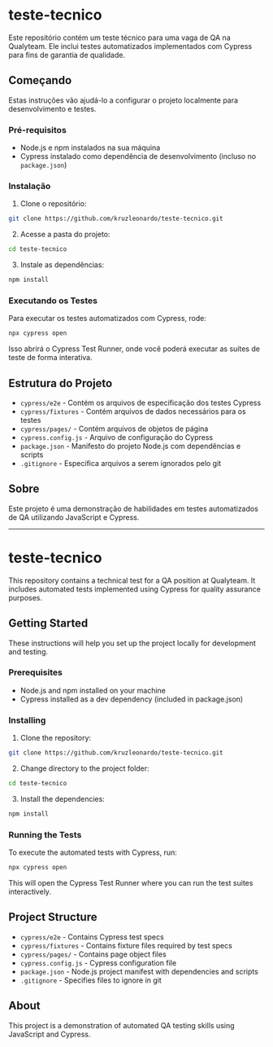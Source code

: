 # teste-tecnico

Este repositório contém um teste técnico para uma vaga de QA na Qualyteam. Ele inclui testes automatizados implementados com Cypress para fins de garantia de qualidade.

## Começando

Estas instruções vão ajudá-lo a configurar o projeto localmente para desenvolvimento e testes.

### Pré-requisitos

* Node.js e npm instalados na sua máquina
* Cypress instalado como dependência de desenvolvimento (incluso no `package.json`)

### Instalação

1. Clone o repositório:

```bash
git clone https://github.com/kruzleonardo/teste-tecnico.git
```

2. Acesse a pasta do projeto:

```bash
cd teste-tecnico
```

3. Instale as dependências:

```bash
npm install
```

### Executando os Testes

Para executar os testes automatizados com Cypress, rode:

```bash
npx cypress open
```

Isso abrirá o Cypress Test Runner, onde você poderá executar as suítes de teste de forma interativa.

## Estrutura do Projeto

* `cypress/e2e` - Contém os arquivos de especificação dos testes Cypress
* `cypress/fixtures` - Contém arquivos de dados necessários para os testes
* `cypress/pages/` - Contém arquivos de objetos de página
* `cypress.config.js` - Arquivo de configuração do Cypress
* `package.json` - Manifesto do projeto Node.js com dependências e scripts
* `.gitignore` - Especifica arquivos a serem ignorados pelo git

## Sobre

Este projeto é uma demonstração de habilidades em testes automatizados de QA utilizando JavaScript e Cypress.


---------------------------------------------------------------------------

# teste-tecnico

This repository contains a technical test for a QA position at Qualyteam. It includes automated tests implemented using Cypress for quality assurance purposes.

## Getting Started

These instructions will help you set up the project locally for development and testing.

### Prerequisites

- Node.js and npm installed on your machine
- Cypress installed as a dev dependency (included in package.json)


### Installing

1. Clone the repository:

```bash
git clone https://github.com/kruzleonardo/teste-tecnico.git
```

2. Change directory to the project folder:

```bash
cd teste-tecnico
```

3. Install the dependencies:

```bash
npm install
```


### Running the Tests

To execute the automated tests with Cypress, run:

```bash
npx cypress open
```

This will open the Cypress Test Runner where you can run the test suites interactively.



## Project Structure

- `cypress/e2e` - Contains Cypress test specs
- `cypress/fixtures` - Contains fixture files required by test specs
- `cypress/pages/` - Contains page object files
- `cypress.config.js` - Cypress configuration file
- `package.json` - Node.js project manifest with dependencies and scripts
- `.gitignore` - Specifies files to ignore in git


## About

This project is a demonstration of automated QA testing skills using JavaScript and Cypress.
